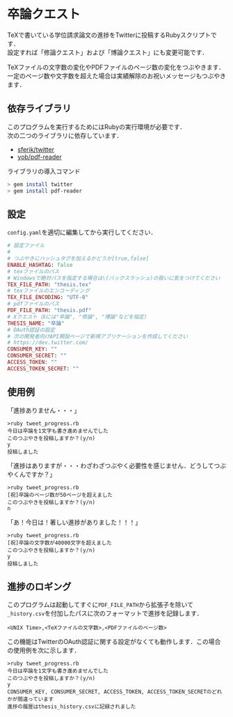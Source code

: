 卒論クエスト
===========================
TeXで書いている学位請求論文の進捗をTwitterに投稿するRubyスクリプトです．  
設定すれば「修論クエスト」および「博論クエスト」にも変更可能です．

TeXファイルの文字数の変化やPDFファイルのページ数の変化をつぶやきます．  
一定のページ数や文字数を超えた場合は実績解除のお祝いメッセージもつぶやきます．

## 依存ライブラリ
このプログラムを実行するためにはRubyの実行環境が必要です．  
次の二つのライブラリに依存しています．

- [sferik/twitter](https://github.com/sferik/twitter)
- [yob/pdf-reader](https://github.com/yob/pdf-reader)

ライブラリの導入コマンド

```sh
> gem install twitter
> gem install pdf-reader
```

## 設定
`config.yaml`を適切に編集してから実行してください．

```ruby
# 設定ファイル
# 
# つぶやきにハッシュタグを加えるかどうか[true,false]
ENABLE_HASHTAG: false
# texファイルのパス
# Windowsで絶対パスを指定する場合は\(バックスラッシュ)の扱いに気をつけてください
TEX_FILE_PATH: "thesis.tex"
# texファイルのエンコーディング
TEX_FILE_ENCODING: "UTF-8"
# pdfファイルのパス
PDF_FILE_PATH: "thesis.pdf"
# Xクエスト（Xには"卒論", "修論", "博論"などを指定）
THESIS_NAME: "卒論"
# OAuth認証の設定
# 次の開発者向けAPI開設ページで新規アプリケーションを作成してください
# https://dev.twitter.com/
CONSUMER_KEY: ""
CONSUMER_SECRET: ""
ACCESS_TOKEN: ""
ACCESS_TOKEN_SECRET: ""
```

## 使用例
「進捗ありません・・・」

	>ruby tweet_progress.rb
	今日は卒論を1文字も書き進めませんでした
	このつぶやきを投稿しますか？(y/n)
	y
	投稿しました

「進捗はありますが・・・わざわざつぶやく必要性を感じません．どうしてつぶやくんですか？」

	>ruby tweet_progress.rb
	[祝]卒論のページ数が50ページを超えました
	このつぶやきを投稿しますか？(y/n)
	n

「あ！今日は！著しい進捗がありました！！！」

	>ruby tweet_progress.rb
	[祝]卒論の文字数が40000文字を超えました
	このつぶやきを投稿しますか？(y/n)
	y
	投稿しました

## 進捗のロギング
このプログラムは起動してすぐに`PDF_FILE_PATH`から拡張子を除いて`_history.csv`を付加したパスに次のフォーマットで進捗を記録します．

	<UNIX Time>,<TeXファイルの文字数>,<PDFファイルのページ数>

この機能はTwitterのOAuth認証に関する設定がなくても動作します．この場合の使用例を次に示します．

	>ruby tweet_progress.rb
	今日は卒論を1文字も書き進めませんでした
	このつぶやきを投稿しますか？(y/n)
	y
	CONSUMER_KEY, CONSUMER_SECRET, ACCESS_TOKEN, ACCESS_TOKEN_SECRETのどれかが間違っています
	進捗の履歴はthesis_history.csvに記録されました

